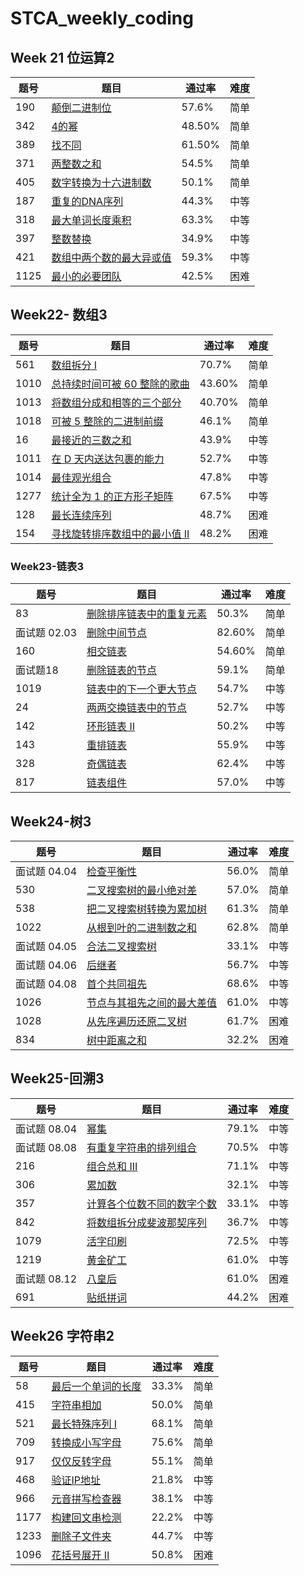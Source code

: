 # STCA_weekly_coding



## Week 21 位运算2

| 题号 | 题目                                                         | 通过率 | 难度 |
| ---- | ------------------------------------------------------------ | ------ | ---- |
| 190  | [颠倒二进制位](https://leetcode-cn.com/problems/reverse-bits/) | 57.6%  | 简单 |
| 342  | [4的幂](https://leetcode-cn.com/problems/power-of-four/)     | 48.50% | 简单 |
| 389  | [找不同](https://leetcode-cn.com/problems/find-the-difference/) | 61.50% | 简单 |
| 371  | [两整数之和](https://leetcode-cn.com/problems/sum-of-two-integers/) | 54.5%  | 简单 |
| 405  | [数字转换为十六进制数](https://leetcode-cn.com/problems/convert-a-number-to-hexadecimal/) | 50.1%  | 简单 |
| 187  | [重复的DNA序列](https://leetcode-cn.com/problems/repeated-dna-sequences/) | 44.3%  | 中等 |
| 318  | [最大单词长度乘积](https://leetcode-cn.com/problems/maximum-product-of-word-lengths/) | 63.3%  | 中等 |
| 397  | [整数替换](https://leetcode-cn.com/problems/integer-replacement/) | 34.9%  | 中等 |
| 421  | [数组中两个数的最大异或值](https://leetcode-cn.com/problems/maximum-xor-of-two-numbers-in-an-array/) | 59.3%  | 中等 |
| 1125 | [最小的必要团队](https://leetcode-cn.com/problems/smallest-sufficient-team/) | 42.5%  | 困难 |



## Week22- 数组3

| 题号 | 题目                                                         | 通过率 | 难度 |
| ---- | ------------------------------------------------------------ | ------ | ---- |
| 561  | [数组拆分 I](https://leetcode-cn.com/problems/array-partition-i/) | 70.7%  | 简单 |
| 1010 | [总持续时间可被 60 整除的歌曲](https://leetcode-cn.com/problems/pairs-of-songs-with-total-durations-divisible-by-60/) | 43.60% | 简单 |
| 1013 | [将数组分成和相等的三个部分](https://leetcode-cn.com/problems/partition-array-into-three-parts-with-equal-sum/) | 40.70% | 简单 |
| 1018 | [可被 5 整除的二进制前缀](https://leetcode-cn.com/problems/binary-prefix-divisible-by-5/) | 46.1%  | 简单 |
| 16   | [最接近的三数之和](https://leetcode-cn.com/problems/3sum-closest/) | 43.9%  | 中等 |
| 1011 | [在 D 天内送达包裹的能力](https://leetcode-cn.com/problems/capacity-to-ship-packages-within-d-days/) | 52.7%  | 中等 |
| 1014 | [最佳观光组合](https://leetcode-cn.com/problems/best-sightseeing-pair/) | 47.8%  | 中等 |
| 1277 | [统计全为 1 的正方形子矩阵](https://leetcode-cn.com/problems/count-square-submatrices-with-all-ones/) | 67.5%  | 中等 |
| 128  | [最长连续序列](https://leetcode-cn.com/problems/longest-consecutive-sequence/) | 48.7%  | 困难 |
| 154  | [寻找旋转排序数组中的最小值 II](https://leetcode-cn.com/problems/find-minimum-in-rotated-sorted-array-ii/) | 48.2%  | 困难 |

### Week23-链表3

| 题号         | 题目                                                         | 通过率 | 难度 |
| ------------ | ------------------------------------------------------------ | ------ | ---: |
| 83           | [删除排序链表中的重复元素](https://leetcode-cn.com/problems/remove-duplicates-from-sorted-list/) | 50.3%  | 简单 |
| 面试题 02.03 | [删除中间节点](https://leetcode-cn.com/problems/delete-middle-node-lcci/) | 82.60% | 简单 |
| 160          | [相交链表](https://leetcode-cn.com/problems/intersection-of-two-linked-lists/) | 54.60% | 简单 |
| 面试题18     | [删除链表的节点](https://leetcode-cn.com/problems/shan-chu-lian-biao-de-jie-dian-lcof/) | 59.1%  | 简单 |
| 1019         | [链表中的下一个更大节点](https://leetcode-cn.com/problems/next-greater-node-in-linked-list/) | 54.7%  | 中等 |
| 24           | [两两交换链表中的节点](https://leetcode-cn.com/problems/swap-nodes-in-pairs/) | 52.7%  | 中等 |
| 142          | [环形链表 II](https://leetcode-cn.com/problems/linked-list-cycle-ii/) | 50.2%  | 中等 |
| 143          | [重排链表](https://leetcode-cn.com/problems/reorder-list/)   | 55.9%  | 中等 |
| 328          | [奇偶链表](https://leetcode-cn.com/problems/odd-even-linked-list/) | 62.4%  | 中等 |
| 817          | [链表组件](https://leetcode-cn.com/problems/linked-list-components/) | 57.0%  | 中等 |



## Week24-树3

| 题号         | 题目                                                         | 通过率 | 难度 |
| ------------ | ------------------------------------------------------------ | ------ | ---- |
| 面试题 04.04 | [检查平衡性](https://leetcode-cn.com/problems/check-balance-lcci/) | 56.0%  | 简单 |
| 530          | [二叉搜索树的最小绝对差](https://leetcode-cn.com/problems/minimum-absolute-difference-in-bst/) | 57.0%  | 简单 |
| 538          | [把二叉搜索树转换为累加树](https://leetcode-cn.com/problems/convert-bst-to-greater-tree/) | 61.3%  | 简单 |
| 1022         | [从根到叶的二进制数之和](https://leetcode-cn.com/problems/sum-of-root-to-leaf-binary-numbers/) | 62.8%  | 简单 |
| 面试题 04.05 | [合法二叉搜索树](https://leetcode-cn.com/problems/legal-binary-search-tree-lcci/) | 33.1%  | 中等 |
| 面试题 04.06 | [后继者](https://leetcode-cn.com/problems/successor-lcci/)   | 56.7%  | 中等 |
| 面试题 04.08 | [首个共同祖先](https://leetcode-cn.com/problems/first-common-ancestor-lcci/) | 68.6%  | 中等 |
| 1026         | [节点与其祖先之间的最大差值](https://leetcode-cn.com/problems/maximum-difference-between-node-and-ancestor/) | 61.0%  | 中等 |
| 1028         | [从先序遍历还原二叉树](https://leetcode-cn.com/problems/recover-a-tree-from-preorder-traversal/) | 61.7%  | 困难 |
| 834          | [树中距离之和](https://leetcode-cn.com/problems/sum-of-distances-in-tree/) | 32.2%  | 困难 |

## Week25-回溯3

| 题号         | 题目                                                         | 通过率 | 难度 |
| ------------ | ------------------------------------------------------------ | ------ | ---- |
| 面试题 08.04 | [幂集](https://leetcode-cn.com/problems/power-set-lcci/)     | 79.1%  | 中等 |
| 面试题 08.08 | [有重复字符串的排列组合](https://leetcode-cn.com/problems/permutation-ii-lcci/) | 70.5%  | 中等 |
| 216          | [组合总和 III](https://leetcode-cn.com/problems/combination-sum-iii/) | 71.1%  | 中等 |
| 306          | [累加数](https://leetcode-cn.com/problems/additive-number/)  | 32.1%  | 中等 |
| 357          | [计算各个位数不同的数字个数](https://leetcode-cn.com/problems/count-numbers-with-unique-digits/) | 33.1%  | 中等 |
| 842          | [将数组拆分成斐波那契序列](https://leetcode-cn.com/problems/split-array-into-fibonacci-sequence/) | 36.7%  | 中等 |
| 1079         | [活字印刷](https://leetcode-cn.com/problems/letter-tile-possibilities/) | 72.5%  | 中等 |
| 1219         | [黄金矿工](https://leetcode-cn.com/problems/path-with-maximum-gold/) | 61.0%  | 中等 |
| 面试题 08.12 | [八皇后](https://leetcode-cn.com/problems/eight-queens-lcci/) | 61.0%  | 困难 |
| 691          | [贴纸拼词](https://leetcode-cn.com/problems/stickers-to-spell-word/) | 44.2%  | 困难 |

## Week26 字符串2

| 题号 | 题目                                                         | 通过率 | 难度 |
| ---- | ------------------------------------------------------------ | ------ | ---- |
| 58   | [最后一个单词的长度](https://leetcode-cn.com/problems/length-of-last-word/) | 33.3%  | 简单 |
| 415  | [字符串相加](https://leetcode-cn.com/problems/add-strings/)  | 50.0%  | 简单 |
| 521  | [最长特殊序列 Ⅰ](https://leetcode-cn.com/problems/longest-uncommon-subsequence-i/) | 68.1%  | 简单 |
| 709  | [转换成小写字母](https://leetcode-cn.com/problems/to-lower-case/) | 75.6%  | 简单 |
| 917  | [仅仅反转字母](https://leetcode-cn.com/problems/reverse-only-letters/) | 55.1%  | 简单 |
| 468  | [验证IP地址](https://leetcode-cn.com/problems/validate-ip-address/) | 21.8%  | 中等 |
| 966  | [元音拼写检查器](https://leetcode-cn.com/problems/vowel-spellchecker/) | 38.1%  | 中等 |
| 1177 | [构建回文串检测](https://leetcode-cn.com/problems/can-make-palindrome-from-substring/) | 22.2%  | 中等 |
| 1233 | [删除子文件夹](https://leetcode-cn.com/problems/remove-sub-folders-from-the-filesystem/) | 44.7%  | 中等 |
| 1096 | [花括号展开 II](https://leetcode-cn.com/problems/brace-expansion-ii/) | 50.8%  | 困难 |